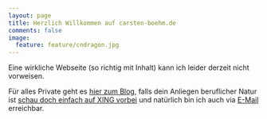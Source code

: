 ```yaml
---
layout: page
title: Herzlich Willkommen auf carsten-boehm.de
comments: false
image:
  feature: feature/cndragon.jpg
---
```


Eine wirkliche Webseite (so richtig mit Inhalt) kann ich leider derzeit nicht vorweisen.

Für alles Private geht es <a href="#" class="btn btn-info">hier zum Blog</a>, falls dein Anliegen beruflicher Natur ist <a href="#" class="btn btn-success">schau doch einfach auf XING vorbei</a> und natürlich bin ich auch via <a href="#" class="btn btn-primary">E-Mail</a> erreichbar.
